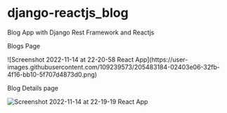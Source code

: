 # django-reactjs_blog
Blog App with Django Rest Framework and Reactjs



<p>Blogs Page </p>
![Screenshot 2022-11-14 at 22-20-58 React App](https://user-images.githubusercontent.com/109239573/205483184-02403e06-32fb-4f16-bb10-5f707d4873d0.png)


<p>Blog Details page</p>

![Screenshot 2022-11-14 at 22-19-19 React App](https://user-images.githubusercontent.com/109239573/205483188-3b607d6a-f567-4b93-a32b-a9841e38817c.png)

